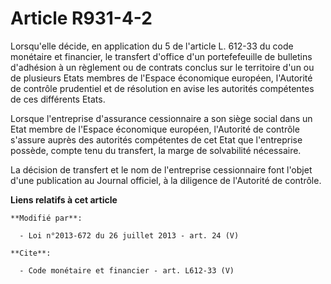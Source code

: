 # Article R931-4-2

Lorsqu'elle décide, en application du 5 de l'article L. 612-33 du code monétaire et financier, le transfert d'office d'un
portefefeuille de bulletins d'adhésion à un règlement ou de contrats conclus sur le territoire d'un ou de plusieurs Etats
membres de l'Espace économique européen, l'Autorité de contrôle prudentiel et de résolution en avise les autorités
compétentes de ces différents Etats. 

Lorsque l'entreprise d'assurance cessionnaire a son siège social dans un Etat membre de l'Espace économique européen,
l'Autorité de contrôle s'assure auprès des autorités compétentes de cet Etat que l'entreprise possède, compte tenu du
transfert, la marge de solvabilité nécessaire. 

La décision de transfert et le nom de l'entreprise cessionnaire font l'objet d'une publication au Journal officiel, à la
diligence de l'Autorité de contrôle.

**Liens relatifs à cet article**

	**Modifié par**:

	  - Loi n°2013-672 du 26 juillet 2013 - art. 24 (V)

	**Cite**:

	  - Code monétaire et financier - art. L612-33 (V)
